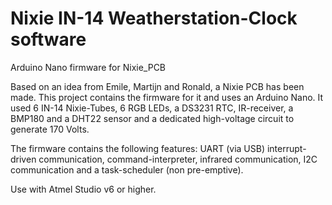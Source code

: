 # Nixie IN-14 Weatherstation-Clock software

Arduino Nano firmware for Nixie_PCB

Based on an idea from Emile, Martijn and Ronald, a Nixie PCB has been made. This project contains the firmware for it and uses an Arduino Nano. It used 6 IN-14 Nixie-Tubes, 6 RGB LEDs, a DS3231 RTC, IR-receiver, a BMP180 and a DHT22 sensor and a dedicated high-voltage circuit to generate 170 Volts.

The firmware contains the following features: UART (via USB) interrupt-driven communication, command-interpreter, infrared communication, I2C communication and a task-scheduler (non pre-emptive).

Use with Atmel Studio v6 or higher.
